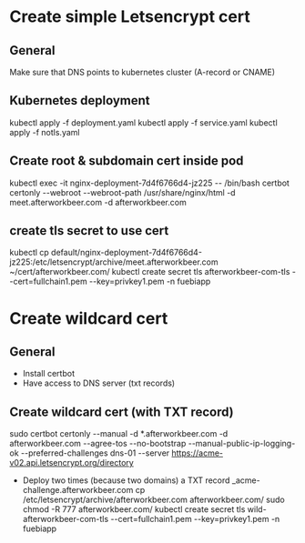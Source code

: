 # Create simple Letsencrypt cert
## General
Make sure that DNS points to kubernetes cluster (A-record or CNAME)

## Kubernetes deployment
kubectl apply -f deployment.yaml 
kubectl apply -f service.yaml 
kubectl apply -f notls.yaml 

## Create root & subdomain cert inside pod
kubectl exec -it nginx-deployment-7d4f6766d4-jz225 -- /bin/bash
certbot certonly --webroot --webroot-path /usr/share/nginx/html -d meet.afterworkbeer.com -d afterworkbeer.com

## create tls secret to use cert
kubectl cp default/nginx-deployment-7d4f6766d4-jz225:/etc/letsencrypt/archive/meet.afterworkbeer.com ~/cert/afterworkbeer.com/
kubectl create secret tls afterworkbeer-com-tls --cert=fullchain1.pem --key=privkey1.pem -n fuebiapp

# Create wildcard cert
## General
- Install certbot
- Have access to DNS server (txt records)

## Create wildcard cert (with TXT record)
sudo certbot certonly --manual -d *.afterworkbeer.com -d afterworkbeer.com --agree-tos --no-bootstrap --manual-public-ip-logging-ok --preferred-challenges dns-01 --server https://acme-v02.api.letsencrypt.org/directory
- Deploy two times (because two domains) a TXT record _acme-challenge.afterworkbeer.com
cp /etc/letsencrypt/archive/afterworkbeer.com afterworkbeer.com/
sudo chmod -R 777 afterworkbeer.com/
kubectl create secret tls wild-afterworkbeer-com-tls --cert=fullchain1.pem --key=privkey1.pem -n fuebiapp


